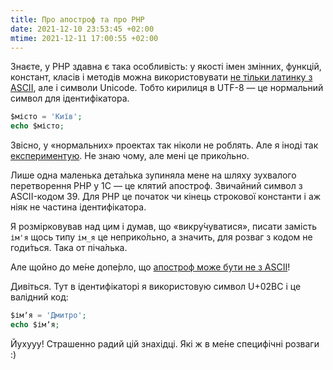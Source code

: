 ```yaml
---
title: Про апостроф та про PHP
date: 2021-12-10 23:53:45 +02:00
mtime: 2021-12-11 17:00:55 +02:00
---
```


Знаєте, у PHP здавна є така особливість: у якості імен змінних, функцій, констант, класів і методів можна використовувати [не тільки латинку з ASCII][1], але і символи Unicode. Тобто кирилиця в UTF-8 — це нормальний символ для ідентифікатора.

```php
$місто = 'Київ';
echo $місто;
```

Звісно, у «нормальних» проектах так ніколи не роблять. Але я іноді так [експериментую][2]. Не знаю чому, але мені це прико́льно.

Лише одна маленька дета́лька зупиняла мене на шляху зухвалого перетворення PHP у 1С — це клятий апостроф. Звичайний символ з ASCII-кодом 39. Для PHP це початок чи кінець строкової константи і аж ніяк не частина ідентифікатора.

Я розмірковував над цим і думав, що «викру́чуватися», писати замість `ім'я` щось типу `ім_я` це неприко́льно, а значить, для розваг з кодом не годи́ться. Така от піча́лька.

Але щойно до ме́не допе́рло, що [апостроф може бути не з ASCII][3]!

Дивіться. Тут в ідентифікаторі я використовую символ U+02BC і це валідний код:

```php
$імʼя = 'Дмитро';
echo $імʼя;
```

Йухууу! Страшенно радий цій знахідці. Які ж в ме́не специфічні розваги :)

[1]: https://www.php.net/manual/en/language.variables.basics.php
[2]: https://gist.github.com/kastaneda/11f7fd07e0db50c71ccf759469d88f20
[3]: https://uk.wikipedia.org/wiki/%D0%90%D0%BF%D0%BE%D1%81%D1%82%D1%80%D0%BE%D1%84#%D0%9A%D0%BE%D0%B4%D1%83%D0%B2%D0%B0%D0%BD%D0%BD%D1%8F_%D0%B0%D0%BF%D0%BE%D1%81%D1%82%D1%80%D0%BE%D1%84%D0%B0
